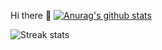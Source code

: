 Hi there 👋
[![Anurag's github stats](https://github-readme-stats.vercel.app/api?username=EddieZturbo&theme=cobalt2&show_icons=true)](https://github.com/anuraghazra/github-readme-stats)


![Streak stats](https://github-readme-streak-stats.herokuapp.com/?user=EddieZturbo&show_icons=true&theme=tokyonight)

